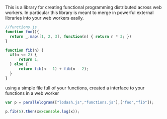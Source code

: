 This is a library for creating functional programming distributed across web workers. In particular this library is meant to merge in powerful external libraries into your web workers easily.

```javascript
//functions.js
function foo(){
  return _.map([1, 2, 3], function(n) { return n * 3; })
}

function fib(n) {
  if(n <= 2) {
      return 1;
  } else {
      return fib(n - 1) + fib(n - 2);
  }
}
```

using a simple file full of your functions, created a interface to your functions in a web worker

```javascript
var p = parallelogram(["lodash.js","functions.js"],["foo","fib"]);

p.fib(5).then(x=>console.log(x));
```
